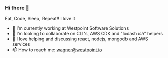 ### Hi there 👋

Eat, Code, Sleep, Repeat!! I love it

- 🔭 I’m currently working at Westpoint Software Solutions
- 👯 I’m looking to collaborate on CLI's, AWS CDK and "lodash _ish_" helpers
- 💬 I love helping and discussing react, nodejs, mongodb and AWS services
- 📫 How to reach me: wagner@westpoint.io


